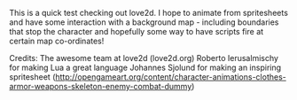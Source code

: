 This is a quick test checking out love2d.
I hope to animate from spritesheets and have some interaction with a background map -
including boundaries that stop the character and hopefully some way to have
scripts fire at certain map co-ordinates!

Credits: 
The awesome team at love2d (love2d.org)
Roberto Ierusalmischy for making Lua a great language
Johannes Sjolund for making an inspiring spritesheet
(http://opengameart.org/content/character-animations-clothes-armor-weapons-skeleton-enemy-combat-dummy)


